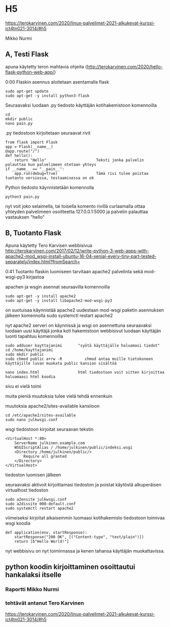 # H5
https://terokarvinen.com/2020/linux-palvelimet-2021-alkukevat-kurssi-ict4tn021-3014/#h5

Mikko Nurmi

## A, Testi Flask

apuna käytetty teron mahtavia ohjeita (http://terokarvinen.com/2020/hello-flask-python-web-app/)

0:00
Flaskin asennus aloitetaan asentamalla flask

    sudo apt-get update
    sudo apt-get -y install python3-flask

Seuraavaksi luodaan .py tiedosto käyttäjän kotihakemistoon komennoilla

    cd
    mkdir public
    nano pain.py

.py tiedostoon kirjoitetaan seuraavat rivit

    from flask import Flask             
    app = Flask(__name__)                   
    @app.route("/")                         
    def hello():
        return "Hello"                      Teksti jonka palvelin palauttaa kun palvelimeen otetaan yhteys 
    if __name__ == "__pain__":
        app.run(debug=True)                 Tämä rivi tulee poistaa tuotanto versiossa, testaamisessa on ok 

Python tiedosto käynnistetään komennolla

    python3 pain.py


nyt voit joko selaimella, tai toisella komento rivillä curlaamalla ottaa yhteyden palvelimeen osoitteetta 127.0.0.1:5000 ja palvelin palauttaa vastauksen "hello"

## B, Tuotanto Flask

Apuna käytetty Tero Karvisen webbisivua
http://terokarvinen.com/2017/02/12/write-python-3-web-apps-with-apache2-mod_wsgi-install-ubuntu-16-04-xenial-every-tiny-part-tested-separately/index.html?fromSearch=

0:41
Tuotanto flaskin luomiseen tarvitaan apache2 palvelinta sekä mod-wsgi-py3 kirjastoa

apachen ja wsgin asennat seuraavilla komennoilla

    sudo apt-get -y install apache2
    sudo apt-get -y install libapache2-mod-wsgi-py3

on suotuisaa käynnistää apache2 uudestaan mod-wsgi paketin asennuksen jälkeen komennolla
    sudo systemctl restart apache2

nyt apache2 serveri on käynnissä ja wsgi on asennettuna
seuraavaksi luodaan uusi käyttäjä jonka koti hakemistoon webbisivut luodaan
käyttäjän luonti tapahtuu komennoilla

    sudo adduser kayttajanimi       "syötä käyttäjälle haluamasi tiedot"
    cd /home/kayttajanimi
    sudo mkdir public
    sudo chmod public a+rw -R          chmod antaa muille tietokoneen käyttäjille luvan muokata public kansion sisältöä

    nano index.html                 html tiedostoon voit sitten kirjoittaa haluamaasi html koodia

sivu ei vielä toimi

muita pieniä muutoksia tulee vielä tehdä ennenkuin

muutoksia apache2/sites-available kansiioon

    cd /etc/apache2/sites-available
    sudo nano julkwsgi.conf

wsgi tiedostoon kirjoitat seuraavan tekstin

    <VirtualHost *:80>
        ServerName julkinen.example.com
        WSGIScriptAlias / /home/julkinen/public/indeksi.wsgi
        <Directory /home/julkinen/public/>
            Require all granted
        </Directory>
    </VirtualHost>

tiedoston luomisen jälkeen

seuraavaksi aktivoit kirjoittamasi tiedoston ja poistat käytöstä alkuperäisen virtualhost tiedoston

    sudo a2ensite julkwsgi.conf
    sudo a2dissite 000-default.conf
    sudo systemctl restart apache2

viimeiseksi kirjoitat aikaisemmin luomaasi kotihakemisto tiedostoon toimivaa wsgi koodia

    def application(env, startResponse):
        startResponse("200 OK", [("Content-type", "text/plain")])
        return [b"Hello World!"]

nyt webbisivu on nyt toiminnassa ja kenen tahansa käyttäjän muokattavissa.

## python koodin kirjoittaminen osoittautui hankalaksi itselle




###

### Raportti Mikko Nurmi
### tehtävät antanut Tero Karvinen
https://terokarvinen.com/2020/linux-palvelimet-2021-alkukevat-kurssi-ict4tn021-3014/#h5
